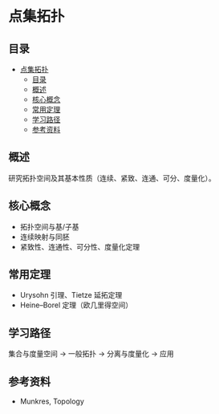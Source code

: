 # 点集拓扑

## 目录

- [点集拓扑](#点集拓扑)
  - [目录](#目录)
  - [概述](#概述)
  - [核心概念](#核心概念)
  - [常用定理](#常用定理)
  - [学习路径](#学习路径)
  - [参考资料](#参考资料)

## 概述

研究拓扑空间及其基本性质（连续、紧致、连通、可分、度量化）。

## 核心概念

- 拓扑空间与基/子基
- 连续映射与同胚
- 紧致性、连通性、可分性、度量化定理

## 常用定理

- Urysohn 引理、Tietze 延拓定理
- Heine–Borel 定理（欧几里得空间）

## 学习路径

集合与度量空间 → 一般拓扑 → 分离与度量化 → 应用

## 参考资料

- Munkres, Topology
